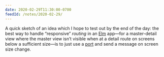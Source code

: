 ```yaml
---
date: 2020-02-29T11:30:00-0700
feedId: /notes/2020-02-29/
---
```


A quick sketch of an idea which I hope to test out by the end of the day: the best way to handle “responsive” *routing* in an [Elm] app—for a master-detail view where the master view isn’t visible when at a detail route on screens below a sufficient size—is to just use a [port] and send a message on screen size change.

[Elm]: https://elm-lang.org
[port]: https://guide.elm-lang.org/interop/ports.html